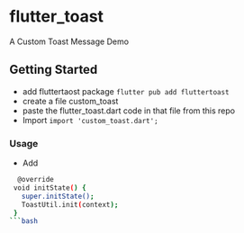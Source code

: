 # flutter_toast

A Custom Toast Message Demo

## Getting Started

+ add fluttertaost package
  ```flutter pub add fluttertoast```
+ create a file custom_toast
+ paste the flutter_toast.dart code in that file from this repo
+ Import ```import 'custom_toast.dart';```
### Usage
+ Add
 ```bash
   @override
  void initState() {
    super.initState();
    ToastUtil.init(context);
  }
 ```bash
 